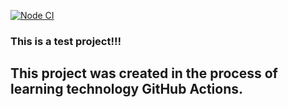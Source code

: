 [![Node CI](https://github.com/DenisLoza/hexlet-my-first-workflow/workflows/hello-world.yml/badge.svg)](https://github.com/DenisLoza/hexlet-my-first-workflow/actions)

### This is a test project!!!
## This project was created in the process of learning technology GitHub Actions.
